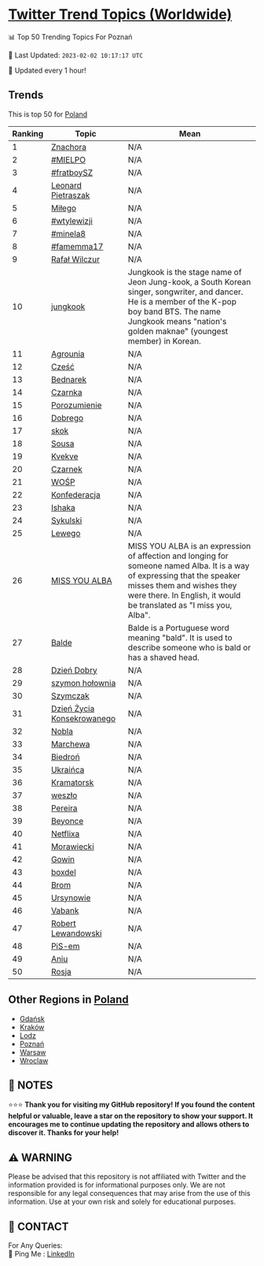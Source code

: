 [Twitter Trend Topics (Worldwide)](https://github.com/ErcinDedeoglu/Twitter-Trend-Topics)
==========


📊 Top 50 Trending Topics For Poznań

📆 Last Updated: `2023-02-02 10:17:17 UTC`

🔧 Updated every 1 hour!


## Trends

This is top 50 for [Poland](</Poland>)

| Ranking | Topic | Mean |
| ------- | ------------ | ------------ |
| 1 | [Znachora](http://twitter.com/search?q=Znachora) | N/A |
| 2 | [#MIELPO](http://twitter.com/search?q=%23MIELPO) | N/A |
| 3 | [#fratboySZ](http://twitter.com/search?q=%23fratboySZ) | N/A |
| 4 | [Leonard Pietraszak](http://twitter.com/search?q=Leonard+Pietraszak) | N/A |
| 5 | [Miłego](http://twitter.com/search?q=Mi%c5%82ego) | N/A |
| 6 | [#wtylewizji](http://twitter.com/search?q=%23wtylewizji) | N/A |
| 7 | [#minela8](http://twitter.com/search?q=%23minela8) | N/A |
| 8 | [#famemma17](http://twitter.com/search?q=%23famemma17) | N/A |
| 9 | [Rafał Wilczur](http://twitter.com/search?q=Rafa%c5%82+Wilczur) | N/A |
| 10 | [jungkook](http://twitter.com/search?q=jungkook) | Jungkook is the stage name of Jeon Jung-kook, a South Korean singer, songwriter, and dancer. He is a member of the K-pop boy band BTS. The name Jungkook means "nation's golden maknae" (youngest member) in Korean. |
| 11 | [Agrounia](http://twitter.com/search?q=Agrounia) | N/A |
| 12 | [Cześć](http://twitter.com/search?q=Cze%c5%9b%c4%87) | N/A |
| 13 | [Bednarek](http://twitter.com/search?q=Bednarek) | N/A |
| 14 | [Czarnka](http://twitter.com/search?q=Czarnka) | N/A |
| 15 | [Porozumienie](http://twitter.com/search?q=Porozumienie) | N/A |
| 16 | [Dobrego](http://twitter.com/search?q=Dobrego) | N/A |
| 17 | [skok](http://twitter.com/search?q=skok) | N/A |
| 18 | [Sousa](http://twitter.com/search?q=Sousa) | N/A |
| 19 | [Kvekve](http://twitter.com/search?q=Kvekve) | N/A |
| 20 | [Czarnek](http://twitter.com/search?q=Czarnek) | N/A |
| 21 | [WOŚP](http://twitter.com/search?q=WO%c5%9aP) | N/A |
| 22 | [Konfederacja](http://twitter.com/search?q=Konfederacja) | N/A |
| 23 | [Ishaka](http://twitter.com/search?q=Ishaka) | N/A |
| 24 | [Sykulski](http://twitter.com/search?q=Sykulski) | N/A |
| 25 | [Lewego](http://twitter.com/search?q=Lewego) | N/A |
| 26 | [MISS YOU ALBA](http://twitter.com/search?q=MISS+YOU+ALBA) | MISS YOU ALBA is an expression of affection and longing for someone named Alba. It is a way of expressing that the speaker misses them and wishes they were there. In English, it would be translated as "I miss you, Alba". |
| 27 | [Balde](http://twitter.com/search?q=Balde) | Balde is a Portuguese word meaning "bald". It is used to describe someone who is bald or has a shaved head. |
| 28 | [Dzień Dobry](http://twitter.com/search?q=Dzie%c5%84+Dobry) | N/A |
| 29 | [szymon hołownia](http://twitter.com/search?q=szymon+ho%c5%82ownia) | N/A |
| 30 | [Szymczak](http://twitter.com/search?q=Szymczak) | N/A |
| 31 | [Dzień Życia Konsekrowanego](http://twitter.com/search?q=Dzie%c5%84+%c5%bbycia+Konsekrowanego) | N/A |
| 32 | [Nobla](http://twitter.com/search?q=Nobla) | N/A |
| 33 | [Marchewa](http://twitter.com/search?q=Marchewa) | N/A |
| 34 | [Biedroń](http://twitter.com/search?q=Biedro%c5%84) | N/A |
| 35 | [Ukraińca](http://twitter.com/search?q=Ukrai%c5%84ca) | N/A |
| 36 | [Kramatorsk](http://twitter.com/search?q=Kramatorsk) | N/A |
| 37 | [weszło](http://twitter.com/search?q=wesz%c5%82o) | N/A |
| 38 | [Pereira](http://twitter.com/search?q=Pereira) | N/A |
| 39 | [Beyonce](http://twitter.com/search?q=Beyonce) | N/A |
| 40 | [Netflixa](http://twitter.com/search?q=Netflixa) | N/A |
| 41 | [Morawiecki](http://twitter.com/search?q=Morawiecki) | N/A |
| 42 | [Gowin](http://twitter.com/search?q=Gowin) | N/A |
| 43 | [boxdel](http://twitter.com/search?q=boxdel) | N/A |
| 44 | [Brom](http://twitter.com/search?q=Brom) | N/A |
| 45 | [Ursynowie](http://twitter.com/search?q=Ursynowie) | N/A |
| 46 | [Vabank](http://twitter.com/search?q=Vabank) | N/A |
| 47 | [Robert Lewandowski](http://twitter.com/search?q=Robert+Lewandowski) | N/A |
| 48 | [PiS-em](http://twitter.com/search?q=PiS-em) | N/A |
| 49 | [Aniu](http://twitter.com/search?q=Aniu) | N/A |
| 50 | [Rosja](http://twitter.com/search?q=Rosja) | N/A |



## Other Regions in [Poland](</Poland>)

* [Gdańsk](</Poland/Gdańsk.md>)
* [Kraków](</Poland/Kraków.md>)
* [Lodz](</Poland/Lodz.md>)
* [Poznań](</Poland/Poznań.md>)
* [Warsaw](</Poland/Warsaw.md>)
* [Wroclaw](</Poland/Wroclaw.md>)



## 📝 NOTES

⭐⭐⭐ **Thank you for visiting my GitHub repository! If you found the content helpful or valuable, leave a star on the repository to show your support. It encourages me to continue updating the repository and allows others to discover it. Thanks for your help!**


## ⚠️ WARNING

Please be advised that this repository is not affiliated with Twitter and the information provided is for informational purposes only. We are not responsible for any legal consequences that may arise from the use of this information. Use at your own risk and solely for educational purposes.


## 📨 CONTACT

 For Any Queries:  
            🏓 Ping Me : [LinkedIn](https://www.linkedin.com/in/ercindedeoglu/)
